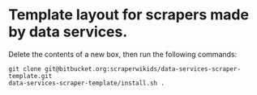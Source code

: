 # Template layout for scrapers made by data services.

Delete the contents of a new box, then run the following commands:

    git clone git@bitbucket.org:scraperwikids/data-services-scraper-template.git
    data-services-scraper-template/install.sh .

